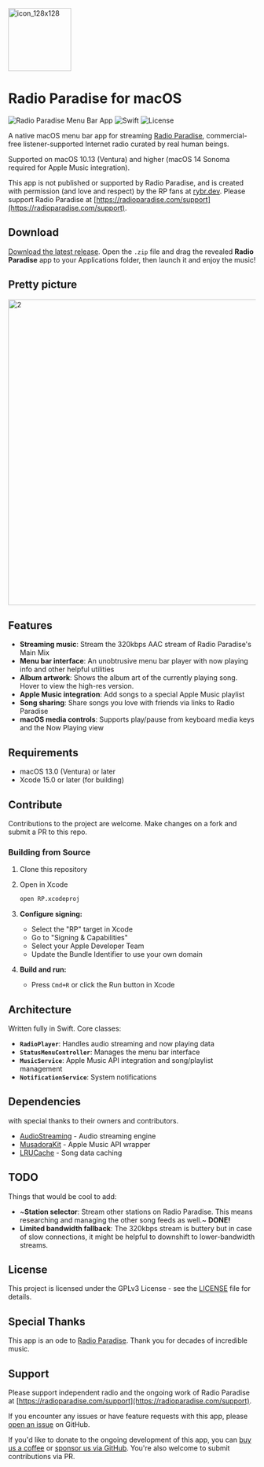 <img width="128" height="128" alt="icon_128x128" src="https://github.com/user-attachments/assets/85f958aa-34be-408d-a122-d92ff0354588" />

# Radio Paradise for macOS

![Radio Paradise Menu Bar App](https://img.shields.io/badge/macOS-13.0+-blue) ![Swift](https://img.shields.io/badge/Swift-6.1.2-orange) ![License](https://img.shields.io/badge/License-GPTv3-green)

A native macOS menu bar app for streaming [Radio Paradise](https://radioparadise.com), commercial-free listener-supported Internet radio curated by real human beings.

Supported on macOS 10.13 (Ventura) and higher (macOS 14 Sonoma required for Apple Music integration).

This app is not published or supported by Radio Paradise, and is created with permission (and love and respect) by the RP fans at [rybr.dev](https://rybr.dev). Please support Radio Paradise at [https://radioparadise.com/support](https://radioparadise.com/support).

## Download

[Download the latest release](https://github.com/rybr-dev/radio-paradise-macos/releases/download/1.0/RP-1.0.zip). Open the `.zip` file and drag the revealed **Radio Paradise** app to your Applications folder, then launch it and enjoy the music!

## Pretty picture

<img width="1000" height="622" alt="2" src="https://github.com/user-attachments/assets/8fa2556b-a199-4226-bda9-a67f56d37538" />

## Features

- **Streaming music**: Stream the 320kbps AAC stream of Radio Paradise's Main Mix
- **Menu bar interface**: An unobtrusive menu bar player with now playing info and other helpful utilities
- **Album artwork**: Shows the album art of the currently playing song. Hover to view the high-res version.
- **Apple Music integration**: Add songs to a special Apple Music playlist
- **Song sharing**: Share songs you love with friends via links to Radio Paradise
- **macOS media controls**: Supports play/pause from keyboard media keys and the Now Playing view

## Requirements

- macOS 13.0 (Ventura) or later
- Xcode 15.0 or later (for building)

## Contribute

Contributions to the project are welcome. Make changes on a fork and submit a PR to this repo.

### Building from Source

1. Clone this repository

2. Open in Xcode
   ```bash
   open RP.xcodeproj
   ```

3. **Configure signing:**
   - Select the "RP" target in Xcode
   - Go to "Signing & Capabilities"
   - Select your Apple Developer Team
   - Update the Bundle Identifier to use your own domain

4. **Build and run:**
   - Press `Cmd+R` or click the Run button in Xcode

## Architecture

Written fully in Swift. Core classes:

- **`RadioPlayer`**: Handles audio streaming and now playing data
- **`StatusMenuController`**: Manages the menu bar interface
- **`MusicService`**: Apple Music API integration and song/playlist management
- **`NotificationService`**: System notifications

## Dependencies
with special thanks to their owners and contributors.

- [AudioStreaming](https://github.com/dimitris-c/AudioStreaming) - Audio streaming engine
- [MusadoraKit](https://github.com/rryam/MusadoraKit) - Apple Music API wrapper
- [LRUCache](https://github.com/nicklockwood/LRUCache) - Song data caching

## TODO
Things that would be cool to add:

- ~**Station selector**: Stream other stations on Radio Paradise. This means researching and managing the other song feeds as well.~ **DONE!**
- **Limited bandwidth fallback**: The 320kbps stream is buttery but in case of slow connections, it might be helpful to downshift to lower-bandwidth streams.

## License

This project is licensed under the GPLv3 License - see the [LICENSE](LICENSE) file for details.

## Special Thanks

This app is an ode to [Radio Paradise](https://radioparadise.com). Thank you for decades of incredible music.

## Support

Please support independent radio and the ongoing work of Radio Paradise at [https://radioparadise.com/support](https://radioparadise.com/support).

If you encounter any issues or have feature requests with this app, please [open an issue](../../issues) on GitHub. 

If you'd like to donate to the ongoing development of this app, you can [buy us a coffee](https://buymeacoffee.com/rybr.dev) or [sponsor us via GitHub](https://github.com/sponsors/rybr-dev). You're also welcome to submit contributions via PR.
